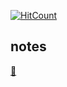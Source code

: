[![HitCount](http://hits.dwyl.io/jeanpan/notes.svg)](http://hits.dwyl.io/jeanpan/notes)

## notes

[📔](https://github.com/jeanpan/notes/issues)